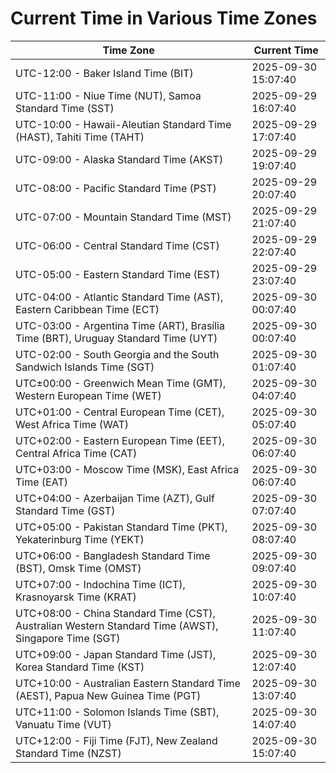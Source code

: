 # Current Time in Various Time Zones

| Time Zone | Current Time |
|-----------|--------------|
| UTC-12:00 - Baker Island Time (BIT) | 2025-09-30 15:07:40 |
| UTC-11:00 - Niue Time (NUT), Samoa Standard Time (SST) | 2025-09-29 16:07:40 |
| UTC-10:00 - Hawaii-Aleutian Standard Time (HAST), Tahiti Time (TAHT) | 2025-09-29 17:07:40 |
| UTC-09:00 - Alaska Standard Time (AKST) | 2025-09-29 19:07:40 |
| UTC-08:00 - Pacific Standard Time (PST) | 2025-09-29 20:07:40 |
| UTC-07:00 - Mountain Standard Time (MST) | 2025-09-29 21:07:40 |
| UTC-06:00 - Central Standard Time (CST) | 2025-09-29 22:07:40 |
| UTC-05:00 - Eastern Standard Time (EST) | 2025-09-29 23:07:40 |
| UTC-04:00 - Atlantic Standard Time (AST), Eastern Caribbean Time (ECT) | 2025-09-30 00:07:40 |
| UTC-03:00 - Argentina Time (ART), Brasília Time (BRT), Uruguay Standard Time (UYT) | 2025-09-30 00:07:40 |
| UTC-02:00 - South Georgia and the South Sandwich Islands Time (SGT) | 2025-09-30 01:07:40 |
| UTC±00:00 - Greenwich Mean Time (GMT), Western European Time (WET) | 2025-09-30 04:07:40 |
| UTC+01:00 - Central European Time (CET), West Africa Time (WAT) | 2025-09-30 05:07:40 |
| UTC+02:00 - Eastern European Time (EET), Central Africa Time (CAT) | 2025-09-30 06:07:40 |
| UTC+03:00 - Moscow Time (MSK), East Africa Time (EAT) | 2025-09-30 06:07:40 |
| UTC+04:00 - Azerbaijan Time (AZT), Gulf Standard Time (GST) | 2025-09-30 07:07:40 |
| UTC+05:00 - Pakistan Standard Time (PKT), Yekaterinburg Time (YEKT) | 2025-09-30 08:07:40 |
| UTC+06:00 - Bangladesh Standard Time (BST), Omsk Time (OMST) | 2025-09-30 09:07:40 |
| UTC+07:00 - Indochina Time (ICT), Krasnoyarsk Time (KRAT) | 2025-09-30 10:07:40 |
| UTC+08:00 - China Standard Time (CST), Australian Western Standard Time (AWST), Singapore Time (SGT) | 2025-09-30 11:07:40 |
| UTC+09:00 - Japan Standard Time (JST), Korea Standard Time (KST) | 2025-09-30 12:07:40 |
| UTC+10:00 - Australian Eastern Standard Time (AEST), Papua New Guinea Time (PGT) | 2025-09-30 13:07:40 |
| UTC+11:00 - Solomon Islands Time (SBT), Vanuatu Time (VUT) | 2025-09-30 14:07:40 |
| UTC+12:00 - Fiji Time (FJT), New Zealand Standard Time (NZST) | 2025-09-30 15:07:40 |
